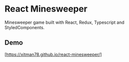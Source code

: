 # React Minesweeper

Minesweeper game built with React, Redux, Typescript and StyledComponents.


## Demo
[https://xitman78.github.io/react-minesweeper/]



